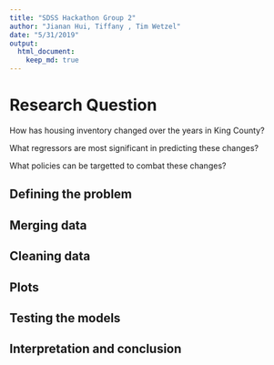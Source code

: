 ```yaml
---
title: "SDSS Hackathon Group 2"
author: "Jianan Hui, Tiffany , Tim Wetzel"
date: "5/31/2019"
output: 
  html_document:
    keep_md: true
---
```




# Research Question

How has housing inventory changed over the years in King County?

What regressors are most significant in predicting these changes?

What policies can be targetted to combat these changes?

## Defining the problem

## Merging data

## Cleaning data

## Plots

## Testing the models

## Interpretation and conclusion
